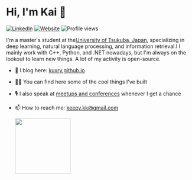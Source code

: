 # Hi, I'm Kai 👋


[![LinkedIn](https://img.shields.io/badge/-Kuxry-blue?style=social&logo=Linkedin&logoColor=blue&link=www.linkedin.com/in/kuxry/)](https://www.linkedin.com/in/kuxry/)
[![Website](https://img.shields.io/badge/-kuxry.io-orange?style=social&logo=RSS)](https://kuxry.github.io)
![Profile views](https://komarev.com/ghpvc/?username=sahansera&color=brightgreen)

I'm a master's student at the[University of Tsukuba, Japan](https://www.tsukuba.ac.jp/), specializing in deep learning, natural language processing, and information retrieval.I I mainly work with C++, Python, and .NET nowadays, but I'm always on the lookout to learn new things. A lot of my activity is open-source.
- 📝 I blog here: [kuxry.github.io](kuxry.github.io)
- 👨‍💻 You can find here some of the cool things I've built
- 🎙️ I also speak at [meetups and conferences](https://www.google.com/) whenever I get a chance
-  📫 How to reach me: <a href='mailto:keeey.kk@gmail.com'>keeey.kk@gmail.com</a>


   <a href="https://github.com/Kuxry/github-readme-stats"><img height=150
                                                                  src="https://github-readme-stats.vercel.app/api/top-langs/?username=Kuxry&layout=compact"/></a>
</p>


